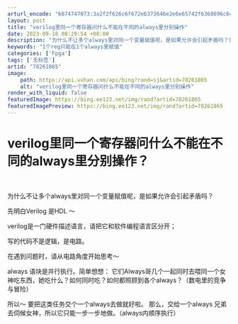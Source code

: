 ```yaml
---
arturl_encode: "6874747073:3a2f2f626c6f672e6373646e2e6e65742f6368696c64626f72:2f61727469636c652f64657461696c732f3738323631383635"
layout: post
title: "verilog里同一个寄存器问什么不能在不同的always里分别操作"
date: 2023-09-18 08:29:54 +08:00
description: "﻿﻿为什么不让多个always里对同一个变量赋值呢，是如果允许会引起矛盾吗？先明白Verilog 是"
keywords: "1个reg只能在1个always里赋值"
categories: ['Fpga']
tags: ['无标签']
artid: "78261865"
image:
    path: https://api.vvhan.com/api/bing?rand=sj&artid=78261865
    alt: "verilog里同一个寄存器问什么不能在不同的always里分别操作"
render_with_liquid: false
featuredImage: https://bing.ee123.net/img/rand?artid=78261865
featuredImagePreview: https://bing.ee123.net/img/rand?artid=78261865
---
```


# verilog里同一个寄存器问什么不能在不同的always里分别操作？

﻿﻿

为什么不让多个always里对同一个变量赋值呢，是如果允许会引起矛盾吗？

先明白Verilog 是HDL ～

verilog是一门硬件描述语言，请把它和软件编程语言区分开；
  
写的代码不是逻辑，是电路。
  
在遇到问题时，请从电路角度开始思考～

always 语块是并行执行。简单想想： 它们Always哥几个一起同时去喂同一个女神吃东西，她吃什么？如何同时吃？如何都照顾到各个always？（数电里的竞争与冒险）
  
所以～ 要把这类任务交个一个always去做就好啦。 那么，交给一个always 兄弟去伺候女神，所以它只能一步一步地做。（always内顺序执行）